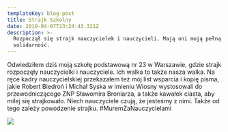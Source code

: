 ```yaml
---
templateKey: blog-post
title: Strajk Szkolny
date: 2019-04-07T23:24:43.321Z
description: >-
  Rozpoczął się strajk nauczycielek i nauczycieli. Mają oni moją pełną
  solidarność.
---
```

Odwiedziłem dziś moją szkołę podstawową nr 23 w Warszawie, gdzie strajk rozpoczęły nauczycielki i nauczyciele. Ich walka to także nasza walka. Na ręce kadry nauczycielskiej przekazałem też mój list wsparcia i kopię pisma, jakie Robert Biedroń i Michał Syska w imieniu Wiosny wystosowali do przewodniczącego ZNP Sławomira Broniarza, a także kawałek ciasta, aby milej się strajkowało. Niech nauczyciele czują, że jesteśmy z nimi. Także od tego zależy powodzenie strajku. #MuremZaNauczycielami

![](/img/szkola.jpg)
